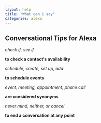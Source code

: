 ```yaml
---
layout: help
title: "What can i say"
categories: alexa
---
```


## Conversational Tips for Alexa

*check if, see if*

**to check a contact's availability**

*schedule, create, set up, add* 

**to schedule events**

*event, meeting, appointment, phone call* 

**are considered synonyms**

*never mind, neither, or cancel* 

**to end a conversation at any point**
